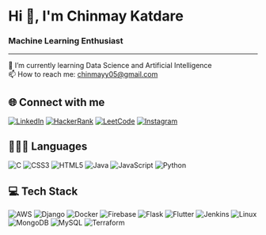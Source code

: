 # Hi 👋, I'm Chinmay Katdare

### Machine Learning Enthusiast

---

🌱 I’m currently learning Data Science and Artificial Intelligence  
📫 How to reach me: [chinmayy05@gmail.com](mailto:chinmayy05@gmail.com)

## 🌐 Connect with me

[![LinkedIn](https://img.shields.io/badge/LinkedIn-%230077B5.svg?logo=linkedin&logoColor=white)](https://linkedin.com/in/chinmay-katdare)
[![HackerRank](https://img.shields.io/badge/HackerRank-%068932.svg?logo=hackerrank&logoColor=white)](https://www.hackerrank.com/profile/chinmaykatdare05)
[![LeetCode](https://img.shields.io/badge/LeetCode-%23ED8B00.svg?logo=leetcode&logoColor=white)](https://leetcode.com/chinmaykatdare05/)
[![Instagram](https://img.shields.io/badge/Instagram-%23E4405F.svg?logo=Instagram&logoColor=white)](https://instagram.com/chinmayy_05)

## 🧑🏻‍💻 Languages

![C](https://img.shields.io/badge/c-%2300599C.svg?style=for-the-badge&logo=c&logoColor=white) ![CSS3](https://img.shields.io/badge/css3-%231572B6.svg?style=for-the-badge&logo=css3&logoColor=white) ![HTML5](https://img.shields.io/badge/html5-%23E34F26.svg?style=for-the-badge&logo=html5&logoColor=white) ![Java](https://img.shields.io/badge/java-%23ED8B00.svg?style=for-the-badge&logo=openjdk&logoColor=white) ![JavaScript](https://img.shields.io/badge/javascript-%23323330.svg?style=for-the-badge&logo=javascript&logoColor=%23F7DF1E) ![Python](https://img.shields.io/badge/python-3670A0?style=for-the-badge&logo=python&logoColor=ffdd54)

## 💻 Tech Stack

![AWS](https://img.shields.io/badge/AWS-%23FF9900.svg?style=for-the-badge&logo=amazon-aws&logoColor=white) ![Django](https://img.shields.io/badge/django-%23092E20.svg?style=for-the-badge&logo=django&logoColor=white) ![Docker](https://img.shields.io/badge/docker-%230db7ed.svg?style=for-the-badge&logo=docker&logoColor=white) ![Firebase](https://img.shields.io/badge/firebase-%23039BE5.svg?style=for-the-badge&logo=firebase) ![Flask](https://img.shields.io/badge/flask-%23000.svg?style=for-the-badge&logo=flask&logoColor=white) ![Flutter](https://img.shields.io/badge/Flutter-%2302569B.svg?style=for-the-badge&logo=Flutter&logoColor=white) ![Jenkins](https://img.shields.io/badge/jenkins-%232C5263.svg?style=for-the-badge&logo=jenkins&logoColor=white) ![Linux](https://img.shields.io/badge/linux-%235835CC.svg?style=for-the-badge&logo=linux&logoColor=white) ![MongoDB](https://img.shields.io/badge/MongoDB-%234ea94b.svg?style=for-the-badge&logo=mongodb&logoColor=white) ![MySQL](https://img.shields.io/badge/mysql-%2300000f.svg?style=for-the-badge&logo=mysql&logoColor=white) ![Terraform](https://img.shields.io/badge/terraform-%235835CC.svg?style=for-the-badge&logo=terraform&logoColor=white)
